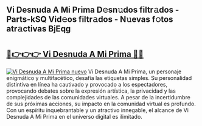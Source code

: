 ## Vi Desnuda A Mi Prima D𝚎sn𝚞dos filtr𝚊dos - Parts-kSQ Vid𝚎os filtr𝚊dos - N𝚞evas f𝚘tos atr𝚊ctivas BjEqg

# <h2><a href="http://mbbtj9.tromn.icu/?c=Vi+Desnuda+A+Mi+Prima">🔗👉👉👉 Vi Desnuda A Mi Prima 🔗🔗</a></h2>

[![Vi Desnuda A Mi Prima nuevo](https://i.imgur.com/pEAQMta.gif)](http://mbbtj9.tromn.icu/?c=Vi+Desnuda+A+Mi+Prima)
Vi Desnuda A Mi Prima, un personaje enigmático y multifacético, desafía las etiquetas simples. Su personalidad distintiva en línea ha cautivado y provocado a los espectadores, provocando debates sobre la expresión artística, la privacidad y las complejidades de las comunidades virtuales. A pesar de la incertidumbre de sus próximas acciones, su impacto en la comunidad virtual es profundo. Con un espíritu inquebrantable y un atractivo innegable, el alcance de Vi Desnuda A Mi Prima en el universo digital es ilimitado.
